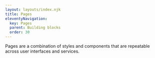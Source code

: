 ```yaml
---
layout: layouts/index.njk
title: Pages
eleventyNavigation:
  key: Pages
  parent: Building blocks
  order: 30
---
```


Pages are a combination of styles and components that are repeatable across user interfaces and services.
